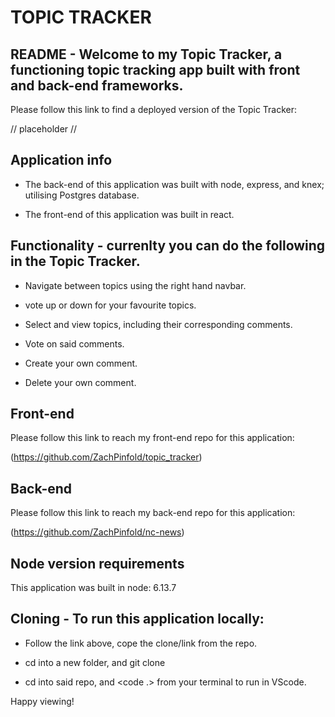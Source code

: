 # TOPIC TRACKER

## README - Welcome to my Topic Tracker, a functioning topic tracking app built with front and back-end frameworks. 

Please follow this link to find a deployed version of the Topic Tracker: 

// placeholder //

## Application info 

- The back-end of this application was built with node, express, and knex; utilising Postgres database. 

- The front-end of this application was built in react. 

## Functionality - currenlty you can do the following in the Topic Tracker. 

- Navigate between topics using the right hand navbar.

- vote up or down for your favourite topics.

- Select and view topics, including their corresponding comments. 

- Vote on said comments.

- Create your own comment. 

- Delete your own comment. 

## Front-end 

Please follow this link to reach my front-end repo for this application: 

(https://github.com/ZachPinfold/topic_tracker)

## Back-end 

Please follow this link to reach my back-end repo for this application: 

(https://github.com/ZachPinfold/nc-news)

## Node version requirements

This application was built in node: 6.13.7

## Cloning - To run this application locally: 

- Follow the link above, cope the clone/link from the repo. 

- cd into a new folder, and git clone <repo-url>

- cd into said repo, and <code .> from your terminal to run in VScode. 

Happy viewing! 

